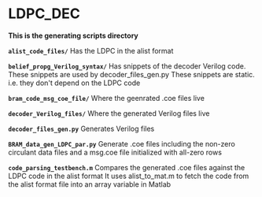 # LDPC_DEC
**This is the generating scripts directory**

**`alist_code_files/`**
Has the LDPC in the alist format

**`belief_propg_Verilog_syntax/`**
Has snippets of the decoder Verilog code. These snippets are used by decoder_files_gen.py
These snippets are static. i.e. they don't depend on the LDPC code

**`bram_code_msg_coe_file/`**
Where the geenrated .coe files live

**`decoder_Verilog_files/`**
Where the generated Verilog files live

**`decoder_files_gen.py`**
Generates Verilog files

**`BRAM_data_gen_LDPC_par.py`**
Generate .coe files including the non-zero circulant data files
and a msg.coe file initialized with all-zero rows

**`code_parsing_testbench.m`**
Compares the generated .coe files against the LDPC code in the alist format
It uses alist_to_mat.m to fetch the code from the alist format file into an array
variable in Matlab